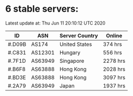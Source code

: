 # 6 stable servers:

Latest update at: Thu Jun 11 20:10:12 UTC 2020

| ID | ASN | Server Country | Online |
| -- | --- | -------------- | ------ |
| #.D09B | AS174 | United States | 374 hrs |
| #.C831 | AS12301 | Hungary | 556 hrs |
| #.7F1D | AS63949 | Singapore | 2278 hrs |
| #.B6F8 | AS63888 | Hong Kong | 2028 hrs |
| #.BD3E | AS63888 | Hong Kong | 3097 hrs |
| #.2A79 | AS63949 | Japan | 1937 hrs |

